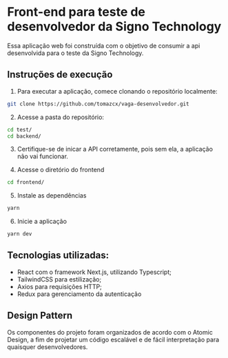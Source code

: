 # Front-end para teste de desenvolvedor da Signo Technology

Essa aplicação web foi construída com o objetivo de consumir a api desenvolvida para o teste da Signo Technology.

## Instruções de execução

1. Para executar a aplicação, comece clonando o repositório localmente:


```bash
git clone https://github.com/tomazcx/vaga-desenvolvedor.git
```
2. Acesse a pasta do repositório:

```bash
cd test/
cd backend/
```

3. Certifique-se de inicar a API corretamente, pois sem ela, a aplicação não vai funcionar.

4. Acesse o diretório do frontend

```bash
cd frontend/
```

5. Instale as dependências

```bash
yarn
```

6. Inicie a aplicação

```bash
yarn dev
```


## Tecnologias utilizadas:

- React com o framework Next.js, utilizando Typescript;
- TailwindCSS para estilização;
- Axios para requisições HTTP;
- Redux para gerenciamento da autenticação

## Design Pattern

Os componentes do projeto foram organizados de acordo com o Atomic Design, a fim de projetar um código escalável e de fácil interpretação para quaisquer desenvolvedores. 
